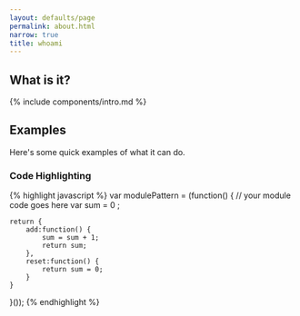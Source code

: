 ```yaml
---
layout: defaults/page
permalink: about.html
narrow: true
title: whoami
---
```


## What is it?

{% include components/intro.md %}

## Examples

Here's some quick examples of what it can do.

### Code Highlighting

{% highlight javascript %}
var modulePattern = (function() {
    // your module code goes here
    var sum = 0 ;

    return {
        add:function() {
            sum = sum + 1;
            return sum;
        },
        reset:function() {
            return sum = 0;
        }
    }
}());
{% endhighlight %}
